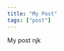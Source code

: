 ```yaml
---
title: "My Post"
tags: ["post"]
---
```


<link rel="stylesheet" href="{{ 'styles.scss' | url }}">
<script src="/posts/my-post/my-post.ts"></script>
My post njk
